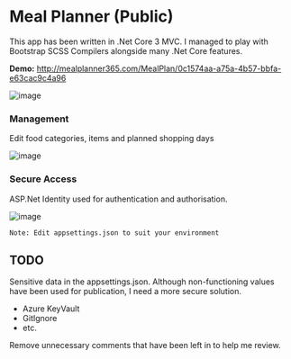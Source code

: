 # Meal Planner (Public)

This app has been written in .Net Core 3 MVC. I managed to play with Bootstrap SCSS Compilers alongside many .Net Core features.

**Demo:** http://mealplanner365.com/MealPlan/0c1574aa-a75a-4b57-bbfa-e63cac9c4a96

![image](https://user-images.githubusercontent.com/28670731/189919263-7e17229b-3bcd-4cf0-b7da-830bc441c093.png)

### Management

Edit food categories, items and planned shopping days

![image](https://user-images.githubusercontent.com/28670731/189918287-f10c219b-aa7a-4e69-8a2f-a8a10a276ad3.png)

### Secure Access

ASP.Net Identity used for authentication and authorisation.

![image](https://user-images.githubusercontent.com/28670731/189918404-560b565a-2e99-4672-95d1-aeb915017b0e.png)

```
Note: Edit appsettings.json to suit your environment
```

## TODO
Sensitive data in the appsettings.json. Although non-functioning values have been used for publication, I need a more secure solution.
- Azure KeyVault
- GitIgnore
- etc.

Remove unnecessary comments that have been left in to help me review.
